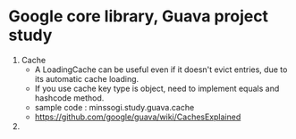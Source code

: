 # Google core library, Guava project study
 1. Cache
    - A LoadingCache can be useful even if it doesn't evict entries, due to its automatic cache loading.
    - If you use cache key type is object, need to implement equals and hashcode method.
    - sample code : minssogi.study.guava.cache
    - https://github.com/google/guava/wiki/CachesExplained
 3. 